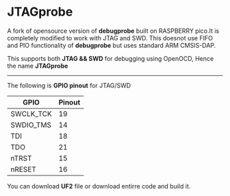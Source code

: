 # JTAGprobe
A fork of opensource version of **debugprobe** built on RASPBERRY pico.It is completely modified to work with JTAG and SWD. This doesnot use  FIFO and PIO functionality of **debugprobe** but uses  standard ARM CMSIS-DAP.

This supports both **JTAG && SWD** for debugging using OpenOCD, Hence the name **JTAGprobe**

___
The following is **GPIO pinout** for JTAG/SWD 





| GPIO       | Pinout  |
| --------   | ------- |
| SWCLK_TCK  | 19      |
| SWDIO_TMS  | 14      |
| TDI        | 18      |
| TDO        | 21      |
| nTRST      | 15      |
| nRESET     | 16      |

You can download **UF2** file or download entirre code and build it.